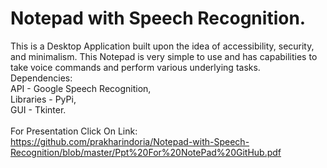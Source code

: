 # Notepad with Speech Recognition.
This is a Desktop Application built upon the idea of accessibility, security, and minimalism. This Notepad is very simple to use and has capabilities to take voice commands and perform various underlying tasks.<br>
Dependencies: <br>
API - Google Speech Recognition, <br> 
Libraries - PyPi, <br>
GUI - Tkinter. <br>
<br>
For Presentation Click On Link:<br>
https://github.com/prakharindoria/Notepad-with-Speech-Recognition/blob/master/Ppt%20For%20NotePad%20GitHub.pdf
